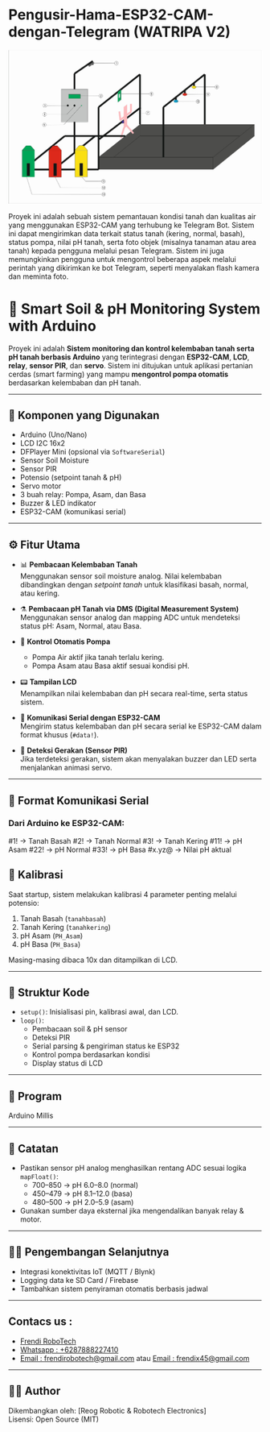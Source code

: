 # Pengusir-Hama-ESP32-CAM-dengan-Telegram (WATRIPA V2)

![alt text](https://github.com/Frendi-X/WATRIPA-V2/blob/main/Project.png?raw=true)

Proyek ini adalah sebuah sistem pemantauan kondisi tanah dan kualitas air yang menggunakan ESP32-CAM yang terhubung ke Telegram Bot. Sistem ini dapat mengirimkan data terkait status tanah (kering, normal, basah), status pompa, nilai pH tanah, serta foto objek (misalnya tanaman atau area tanah) kepada pengguna melalui pesan Telegram. Sistem ini juga memungkinkan pengguna untuk mengontrol beberapa aspek melalui perintah yang dikirimkan ke bot Telegram, seperti menyalakan flash kamera dan meminta foto.

# 🌱 Smart Soil & pH Monitoring System with Arduino

Proyek ini adalah **Sistem monitoring dan kontrol kelembaban tanah serta pH tanah berbasis Arduino** yang terintegrasi dengan **ESP32-CAM**, **LCD**, **relay**, **sensor PIR**, dan **servo**. Sistem ini ditujukan untuk aplikasi pertanian cerdas (smart farming) yang mampu **mengontrol pompa otomatis** berdasarkan kelembaban dan pH tanah.

---

## 🔧 Komponen yang Digunakan

- Arduino (Uno/Nano)
- LCD I2C 16x2
- DFPlayer Mini (opsional via `SoftwareSerial`)
- Sensor Soil Moisture
- Sensor PIR
- Potensio (setpoint tanah & pH)
- Servo motor
- 3 buah relay: Pompa, Asam, dan Basa
- Buzzer & LED indikator
- ESP32-CAM (komunikasi serial)

---

## ⚙️ Fitur Utama

- 📊 **Pembacaan Kelembaban Tanah**  
  Menggunakan sensor soil moisture analog. Nilai kelembaban dibandingkan dengan *setpoint tanah* untuk klasifikasi basah, normal, atau kering.

- ⚗️ **Pembacaan pH Tanah via DMS (Digital Measurement System)**  
  Menggunakan sensor analog dan mapping ADC untuk mendeteksi status pH: Asam, Normal, atau Basa.

- 🔁 **Kontrol Otomatis Pompa**  
  - Pompa Air aktif jika tanah terlalu kering.
  - Pompa Asam atau Basa aktif sesuai kondisi pH.

- 📟 **Tampilan LCD**  
  Menampilkan nilai kelembaban dan pH secara real-time, serta status sistem.

- 🧠 **Komunikasi Serial dengan ESP32-CAM**  
  Mengirim status kelembaban dan pH secara serial ke ESP32-CAM dalam format khusus (`#data!`).

- 🛑 **Deteksi Gerakan (Sensor PIR)**  
  Jika terdeteksi gerakan, sistem akan menyalakan buzzer dan LED serta menjalankan animasi servo.

---

## 📶 Format Komunikasi Serial
### Dari Arduino ke ESP32-CAM:
#1! → Tanah Basah
#2! → Tanah Normal
#3! → Tanah Kering
#11! → pH Asam
#22! → pH Normal
#33! → pH Basa
#x.yz@ → Nilai pH aktual

## 🧪 Kalibrasi

Saat startup, sistem melakukan kalibrasi 4 parameter penting melalui potensio:
1. Tanah Basah (`tanahbasah`)
2. Tanah Kering (`tanahkering`)
3. pH Asam (`PH_Asam`)
4. pH Basa (`PH_Basa`)

Masing-masing dibaca 10x dan ditampilkan di LCD.

---

## 📁 Struktur Kode

- `setup()`: Inisialisasi pin, kalibrasi awal, dan LCD.
- `loop()`:  
  - Pembacaan soil & pH sensor  
  - Deteksi PIR  
  - Serial parsing & pengiriman status ke ESP32  
  - Kontrol pompa berdasarkan kondisi  
  - Display status di LCD  

---

## 🔧 Program

Arduino Millis

---

## 📌 Catatan

- Pastikan sensor pH analog menghasilkan rentang ADC sesuai logika `mapFloat()`:
  - 700–850 → pH 6.0–8.0 (normal)
  - 450–479 → pH 8.1–12.0 (basa)
  - 480–500 → pH 2.0–5.9 (asam)
- Gunakan sumber daya eksternal jika mengendalikan banyak relay & motor.

---

## 👨‍🌾 Pengembangan Selanjutnya

- Integrasi konektivitas IoT (MQTT / Blynk)
- Logging data ke SD Card / Firebase
- Tambahkan sistem penyiraman otomatis berbasis jadwal

---

## Contacs us : 
* [Frendi RoboTech](https://www.instagram.com/frendi.co/)
* [Whatsapp : +6287888227410](https://wa.me/+6287888227410)
* [Email    : frendirobotech@gmail.com](https://mail.google.com/mail/u/0/?view=cm&tf=1&fs=1&to=frendirobotech@gmail.com) atau [Email    : frendix45@gmail.com](https://mail.google.com/mail/u/0/?view=cm&tf=1&fs=1&to=frendix45@gmail.com)

---

## 👨‍💻 Author

Dikembangkan oleh: [Reog Robotic & Robotech Electronics]  
Lisensi: Open Source (MIT)




